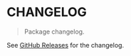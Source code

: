 # CHANGELOG

> Package changelog.

See [GitHub Releases](https://github.com/stdlib-js/blas-base-daxpy/releases) for the changelog.